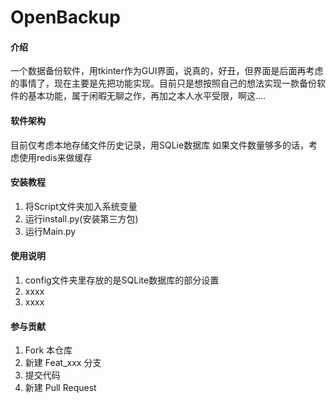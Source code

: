 # OpenBackup

#### 介绍
一个数据备份软件，用tkinter作为GUI界面，说真的，好丑，但界面是后面再考虑的事情了，现在主要是先把功能实现。目前只是想按照自己的想法实现一款备份软件的基本功能，属于闲暇无聊之作，再加之本人水平受限，啊这....
#### 软件架构
目前仅考虑本地存储文件历史记录，用SQLie数据库
如果文件数量够多的话，考虑使用redis来做缓存

#### 安装教程

1.  将Script文件夹加入系统变量
2.  运行install.py(安装第三方包)
3.  运行Main.py

#### 使用说明

1.  config文件夹里存放的是SQLite数据库的部分设置
2.  xxxx
3.  xxxx

#### 参与贡献

1.  Fork 本仓库
2.  新建 Feat_xxx 分支
3.  提交代码
4.  新建 Pull Request


